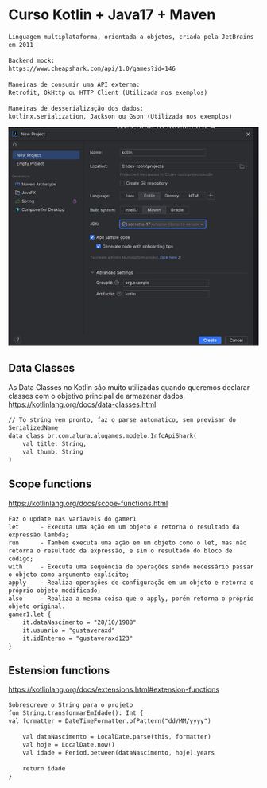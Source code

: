 # Curso Kotlin + Java17 + Maven

````
Linguagem multiplataforma, orientada a objetos, criada pela JetBrains em 2011

Backend mock:
https://www.cheapshark.com/api/1.0/games?id=146

Maneiras de consumir uma API externa:
Retrofit, OkHttp ou HTTP Client (Utilizada nos exemplos)

Maneiras de desserialização dos dados:
kotlinx.serialization, Jackson ou Gson (Utilizada nos exemplos)
````

![img.png](img.png)                                         <br>

## Data Classes

As Data Classes no Kotlin são muito utilizadas quando queremos declarar classes com o objetivo principal de armazenar
dados. <br>
https://kotlinlang.org/docs/data-classes.html               <br>

````
// To string vem pronto, faz o parse automatico, sem previsar do SerializedName
data class br.com.alura.alugames.modelo.InfoApiShark(
    val title: String,
    val thumb: String
)
````

## Scope functions

https://kotlinlang.org/docs/scope-functions.html            <br>

````
Faz o update nas variaveis do gamer1
let      - Executa uma ação em um objeto e retorna o resultado da expressão lambda;
run      - Também executa uma ação em um objeto como o let, mas não retorna o resultado da expressão, e sim o resultado do bloco de código;
with     - Executa uma sequência de operações sendo necessário passar o objeto como argumento explícito;
apply    - Realiza operações de configuração em um objeto e retorna o próprio objeto modificado;
also     - Realiza a mesma coisa que o apply, porém retorna o próprio objeto original.
gamer1.let {
    it.dataNascimento = "28/10/1988"
    it.usuario = "gustaveraxd"
    it.idInterno = "gustaveraxd123"
}
````

## Estension functions

https://kotlinlang.org/docs/extensions.html#extension-functions <br>

````
Sobrescreve o String para o projeto
fun String.transformarEmIdade(): Int {
val formatter = DateTimeFormatter.ofPattern("dd/MM/yyyy")

    val dataNascimento = LocalDate.parse(this, formatter)
    val hoje = LocalDate.now()
    val idade = Period.between(dataNascimento, hoje).years

    return idade
}
````
